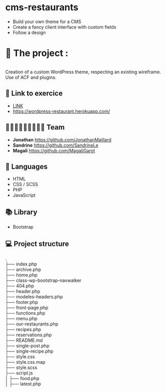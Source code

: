 # cms-restaurants

* Build your own theme for a CMS
* Create a fancy client interface with custom fields
* Follow a design 

# 🍔 The project :
![<Visuel>](wp-content/themes/angrytheme/assets/print.png)

Creation of a custom WordPress theme, respecting an existing wireframe. Use of ACF and plugins.

## 🔗 Link to exercice
* [LINK](https://github.com/becodeorg/LIE-Hamilton-4.25/tree/master/01-main-course/03-the-mountain/02-cms-restaurant)
* https://wordpress-restaurant.herokuapp.com/


## 🧑🏼‍🎨👩🏻‍🎨👩🏼‍🎨 Team
* **Jonathan**  https://github.com/JonathanMaillard
* **Sandrine**  https://github.com/SandrineLe
* **Magali**    https://github.com/MagaliGarot


## 🔧 Languages 
* HTML
* CSS / SCSS
* PHP
* JavaScript 

## 📚 Library
* Bootstrap

## 💻 Project structure
.</br>
├── index.php</br>
├── archive.php</br>
├── home.php</br>
├── class-wp-bootstrap-navwalker</br>
├── 404.php</br> 
├── header.php</br>
├── modeles-headers.php</br>
├── footer.php</br>
├── front-page.php</br>
├── functions.php</br>
├── menu.php</br>
├── our-restaurants.php</br>
├── recipes.php</br>
├── reservations.php</br>
├── README.md</br>
├── single-post.php</br>
├── single-recipe.php</br>
├── style.css</br>
├── style.css.map</br>
├── style.scss</br>
├── script.js</br>
│ ├── food.php</br>
│ ├── latest.php</br>
